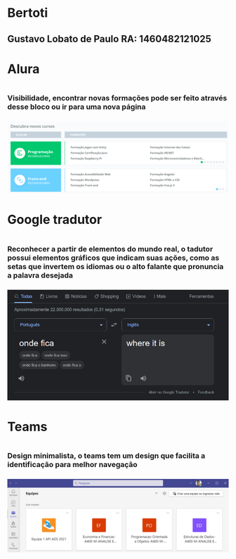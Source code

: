 # Bertoti

## Gustavo Lobato de Paulo RA: 1460482121025

<h1>Alura<h1/>
  <h3>Visibilidade, encontrar novas formações pode ser feito através desse bloco ou ir para uma nova página<h3/>
    <p align="center">
      <img src = "https://github.com/Gustavoldp/Bertoti/blob/master/IHC/alura.png" >
  </p>
    
 <h1>Google tradutor<h1/>
    <h3>Reconhecer a partir de elementos do mundo real, o tadutor possui elementos gráficos que indicam suas ações, como as setas que invertem os idiomas ou o alto falante que pronuncia a palavra desejada<h3/>
  <p align="center">
      <img src = "https://github.com/Gustavoldp/Bertoti/blob/master/IHC/googletradutor.png" >
  </p>
      
      
  <h1>Teams<h1/>
    <h3>Design minimalista, o teams tem um design que facilita a identificação para melhor navegação<h3/>
      <p align="center">
      <img src = "https://github.com/Gustavoldp/Bertoti/blob/master/IHC/teams.png" >
  </p>
